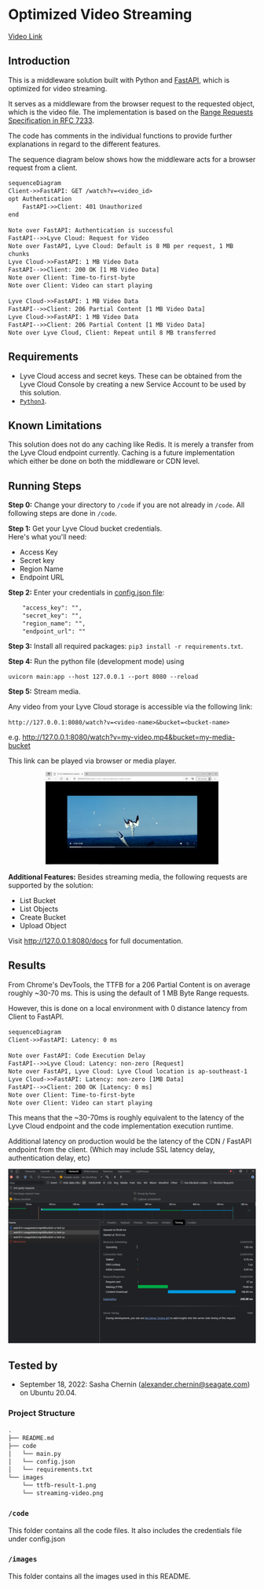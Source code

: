 # Optimized Video Streaming

[Video Link](https://youtu.be/6TytfmOkqGk)

## Introduction
This is a middleware solution built with Python and [FastAPI](https://fastapi.tiangolo.com/), which is optimized for video streaming. 

It serves as a middleware from the browser request to the requested object, which is the video file. The implementation is based on the [Range Requests Specification in RFC 7233](https://datatracker.ietf.org/doc/html/rfc7233).

The code has comments in the individual functions to provide further explanations in regard to the different features.

The sequence diagram below shows how the middleware acts for a browser request from a client.

```mermaid
sequenceDiagram
Client->>FastAPI: GET /watch?v=<video_id>
opt Authentication
    FastAPI->>Client: 401 Unauthorized
end

Note over FastAPI: Authentication is successful 
FastAPI-->>Lyve Cloud: Request for Video
Note over FastAPI, Lyve Cloud: Default is 8 MB per request, 1 MB chunks
Lyve Cloud->>FastAPI: 1 MB Video Data
FastAPI-->>Client: 200 OK [1 MB Video Data]
Note over Client: Time-to-first-byte 
Note over Client: Video can start playing

Lyve Cloud->>FastAPI: 1 MB Video Data
FastAPI-->>Client: 206 Partial Content [1 MB Video Data]
Lyve Cloud->>FastAPI: 1 MB Video Data
FastAPI-->>Client: 206 Partial Content [1 MB Video Data]
Note over Lyve Cloud, Client: Repeat until 8 MB transferred
```

## Requirements
* Lyve Cloud access and secret keys. These can be obtained from the Lyve Cloud Console by creating a new Service Account to be used by this solution.
* [`Python3`](https://www.python.org/downloads/).


## Known Limitations 
This solution does not do any caching like Redis. It is merely a transfer from the Lyve Cloud endpoint currently. Caching is a future implementation which either be done on both the middleware or CDN level. 

## Running Steps
**Step 0:** Change your directory to `/code` if you are not already in `/code`. All following steps are done in `/code`.


**Step 1:** Get your Lyve Cloud bucket credentials.   
Here's what you'll need:
* Access Key
* Secret key
* Region Name
* Endpoint URL

**Step 2:** Enter your credentials in [config.json file](code/config.json):
```
    "access_key": "",
    "secret_key": "",
    "region_name": "",
    "endpoint_url": ""
```

**Step 3:** Install all required packages: `pip3 install -r requirements.txt`.


**Step 4:** Run the python file (development mode) using 
```
uvicorn main:app --host 127.0.0.1 --port 8080 --reload
```

**Step 5:** Stream media.

Any video from your Lyve Cloud storage is accessible via the following link:

`http://127.0.0.1:8080/watch?v=<video-name>&bucket=<bucket-name>`

e.g. http://127.0.0.1:8080/watch?v=my-video.mp4&bucket=my-media-bucket

This link can be played via browser or media player.
<p align="center">
  <img src="../media-streamer/images/streaming-video.png" width="70%" height="70%"><br>
</p>

**Additional Features:**
Besides streaming media, the following requests are supported by the solution:
* List Bucket
* List Objects
* Create Bucket
* Upload Object

Visit http://127.0.0.1:8080/docs for full documentation.

## Results 

From Chrome's DevTools, the TTFB for a 206 Partial Content is on average roughly ~30-70 ms. This is using the default of 1 MB Byte Range requests.

However, this is done on a local environment with 0 distance latency from Client to FastAPI. 

```mermaid
sequenceDiagram
Client->>FastAPI: Latency: 0 ms

Note over FastAPI: Code Execution Delay 
FastAPI-->>Lyve Cloud: Latency: non-zero [Request]
Note over FastAPI, Lyve Cloud: Lyve Cloud location is ap-southeast-1
Lyve Cloud->>FastAPI: Latency: non-zero [1MB Data]
FastAPI-->>Client: 200 OK [Latency: 0 ms]
Note over Client: Time-to-first-byte 
Note over Client: Video can start playing
```

This means that the ~30-70ms is roughly equivalent to the latency of the Lyve Cloud endpoint and the code implementation execution runtime.

Additional latency on production would be the latency of the CDN / FastAPI endpoint from the client. (Which may include SSL latency delay, authentication delay, etc)

![TTFB](images/ttfb-result-1.png)

## Tested by
* September 18, 2022: Sasha Chernin (alexander.chernin@seagate.com) on Ubuntu 20.04.

### Project Structure
```
.
├── README.md
├── code
│   └── main.py
│   └── config.json
│   └── requirements.txt
└── images
    └── ttfb-result-1.png
    └── streaming-video.png
```

### `/code`
This folder contains all the code files. It also includes the credentials file under config.json

### `/images`
This folder contains all the images used in this README.
